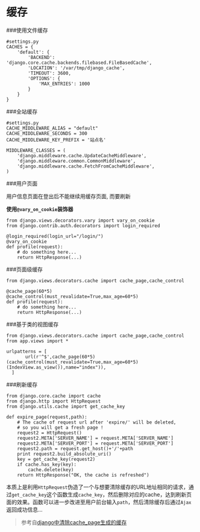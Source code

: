 缓存
===

###使用文件缓存

```
#settings.py
CACHES = {
    'default': {
        'BACKEND': 'django.core.cache.backends.filebased.FileBasedCache',
        'LOCATION': '/var/tmp/django_cache',
        'TIMEOUT': 3600,
        'OPTIONS': {
            'MAX_ENTRIES': 1000
        }
    }
}
```

###全站缓存

```
#settings.py
CACHE_MIDDLEWARE_ALIAS = "default"
CACHE_MIDDLEWARE_SECONDS = 300
CACHE_MIDDLEWARE_KEY_PREFIX = '站点名'

MIDDLEWARE_CLASSES = (
    'django.middleware.cache.UpdateCacheMiddleware',
    'django.middleware.common.CommonMiddleware',
    'django.middleware.cache.FetchFromCacheMiddleware',
)
```
###用户页面

用户信息页面在登出后不能继续用缓存页面, 而要刷新

__使用`@vary_on_cookie`装饰器__

```
from django.views.decorators.vary import vary_on_cookie
from django.contrib.auth.decorators import login_required

@login_required(login_url="/login/")
@vary_on_cookie
def profile(request):  
	# do something here...
	return HttpResponse(...)
```

###页面级缓存

```
from django.views.decorators.cache import cache_page,cache_control

@cache_page(60*5)
@cache_control(must_revalidate=True,max_age=60*5)
def profile(request):  
	# do something here...
	return HttpResponse(...)
```

###基于类的视图缓存

```
from django.views.decorators.cache import cache_page,cache_control
from app.views import *

urlpatterns = [
	   url(r'^$',cache_page(60*5)(cache_control(must_revalidate=True,max_age=60*5)(IndexView.as_view()),name="index")),
  ]
```

###刷新缓存

```
from django.core.cache import cache
from django.http import HttpRequest
from django.utils.cache import get_cache_key

def expire_page(request,path):
    # The cache of request url after 'expire/' will be deleted,
    # so you will get a fresh page !
    request2 = HttpRequest()
    request2.META['SERVER_NAME'] = request.META['SERVER_NAME']
    request2.META['SERVER_PORT'] = request.META['SERVER_PORT']
    request2.path = request.get_host()+'/'+path
    print request2.build_absolute_uri()
    key = get_cache_key(request2)
    if cache.has_key(key):
        cache.delete(key)
    return HttpResponse("OK, the cache is refreshed")
```
本质上是利用`HttpRequest`伪造了一个与想要清除缓存的URL地址相同的请求，通过`get_cache_key`这个函数生成`cache_key`，然后删除对应的cache，达到刷新页面的效果。函数可以进一步改进至用户前台输入`path`，然后清除缓存后通过`Ajax`返回成功信息...

>参考自[django中清除cache_page生成的缓存](http://lutaf.com/65.htm)
